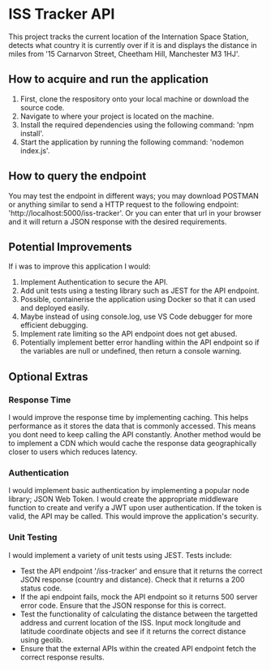 # ISS Tracker API

This project tracks the current location of the Internation Space Station, detects what country it is currently over if it is and displays the distance in miles from '15 Carnarvon Street, Cheetham Hill, Manchester M3 1HJ'.

## How to acquire and run the application

1. First, clone the respository onto your local machine or download the source code. 
2. Navigate to where your project is located on the machine.
3. Install the required dependencies using the following command: 'npm install'.
4. Start the application by running the following command: 'nodemon index.js'.

## How to query the endpoint

You may test the endpoint in different ways; you may download POSTMAN or anything similar to send a HTTP request to the following endpoint: 'http://localhost:5000/iss-tracker'. Or you can enter that url in your browser and it will return a JSON response with the desired requirements.

## Potential Improvements

If i was to improve this application I would:

1. Implement Authentication to secure the API. 
2. Add unit tests using a testing library such as JEST for the API endpoint. 
3. Possible, containerise the application using Docker so that it can used and deployed easily. 
4. Maybe instead of using console.log, use VS Code debugger for more efficient debugging.
5. Implement rate limiting so the API endpoint does not get abused. 
6. Potentially implement better error handling within the API endpoint so if the variables are null or undefined, then return a console warning. 

## Optional Extras

### Response Time

I would improve the response time by implementing caching. This helps performance as it stores the data that is commonly accessed. This means you dont need to keep calling the API constantly. Another method would be to implement a CDN which would cache the response data geographically closer to users which reduces latency. 

### Authentication

I would implement basic authentication by implementing a popular node library; JSON Web Token. I would create the appropriate middleware function to create and verify a JWT upon user authentication. If the token is valid, the API may be called. This would improve the application's security. 

### Unit Testing

I would implement a variety of unit tests using JEST. Tests include:
- Test the API endpoint '/iss-tracker' and ensure that it returns the correct JSON response (country and distance). Check that it returns a 200 status code.
- If the api endpoint fails, mock the API endpoint so it returns 500 server error code. Ensure that the JSON response for this is correct.  
- Test the functionality of calculating the distance between the targetted address and current location of the ISS. Input mock longitude and latitude coordinate objects and see if it returns the correct distance using geolib. 
- Ensure that the external APIs within the created API endpoint fetch the correct response results. 